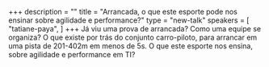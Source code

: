 +++
description = ""
title = "Arrancada, o que este esporte pode nos ensinar sobre agilidade e performance?"
type = "new-talk"
speakers = [
        "tatiane-paya",
]
+++
Já viu uma prova de arrancada? Como uma equipe se organiza? O que existe por trás do conjunto carro-piloto, para arrancar em uma pista de 201-402m em menos de 5s. O que este esporte nos ensina, sobre agilidade e performance em TI?